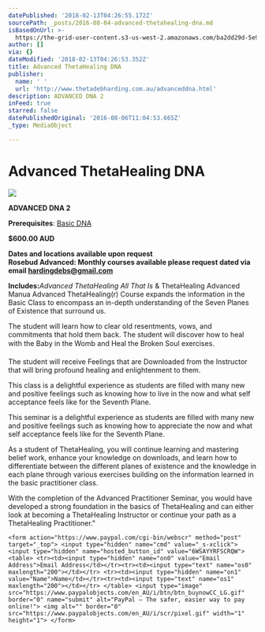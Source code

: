 ```yaml
---
datePublished: '2018-02-13T04:26:55.172Z'
sourcePath: _posts/2016-08-04-advanced-thetahealing-dna.md
isBasedOnUrl: >-
  https://the-grid-user-content.s3-us-west-2.amazonaws.com/ba2dd29d-5e9f-42c0-80ef-2d0c11bb55e3.jpg
author: []
via: {}
dateModified: '2018-02-13T04:26:53.352Z'
title: Advanced ThetaHealing DNA
publisher:
  name: ' '
  url: 'http://www.thetadebharding.com.au/advanceddna.html'
description: ADVANCED DNA 2
inFeed: true
starred: false
datePublishedOriginal: '2016-08-06T11:04:53.665Z'
_type: MediaObject

---
```

# Advanced ThetaHealing DNA
![](https://the-grid-user-content.s3-us-west-2.amazonaws.com/134c3dc1-f695-47e0-976a-f38c0c4ba8d9.jpg)

**ADVANCED DNA 2**

**Prerequisites**: [Basic DNA][0]

**$600.00 AUD**

**Dates and locations available upon request**  
**Rosebud Advanced: Monthly courses available please request dated via email [hardingdebs@gmail.com][1]**

**Includes:**_Advanced ThetaHealing All That Is_ & ThetaHealing Advanced Manua Advanced ThetaHealing(r) Course expands the information in the Basic Class to encompass an in-depth understanding of the Seven Planes of Existence that surround us.

The student will learn how to clear old resentments, vows, and commitments that hold them back. The student will discover how to heal with the Baby in the Womb and Heal the Broken Soul exercises.

The student will receive Feelings that are Downloaded from the Instructor that will bring profound healing and enlightenment to them.

This class is a delightful experience as students are filled with many new and positive feelings such as knowing how to live in the now and what self acceptance feels like for the Seventh Plane.

This seminar is a delightful experience as students are filled with many new and positive feelings such as knowing how to appreciate the now and what self acceptance feels like for the Seventh Plane.

As a student of ThetaHealing, you will continue learning and mastering belief work, enhance your knowledge on downloads, and learn how to differentiate between the different planes of existence and the knowledge in each plane through various exercises building on the information learned in the basic practitioner class.

With the completion of the Advanced Practitioner Seminar, you would have developed a strong foundation in the basics of ThetaHealing and can either look at becoming a ThetaHealing Instructor or continue your path as a ThetaHealing Practitioner."

    <form action="https://www.paypal.com/cgi-bin/webscr" method="post" target="_top"> <input type="hidden" name="cmd" value="_s-xclick"> <input type="hidden" name="hosted_button_id" value="6WSAYYRFSCRQW"> <table> <tr><td><input type="hidden" name="on0" value="Email Address">Email Address</td></tr><tr><td><input type="text" name="os0" maxlength="200"></td></tr> <tr><td><input type="hidden" name="on1" value="Name">Name</td></tr><tr><td><input type="text" name="os1" maxlength="200"></td></tr> </table> <input type="image" src="https://www.paypalobjects.com/en_AU/i/btn/btn_buynowCC_LG.gif" border="0" name="submit" alt="PayPal – The safer, easier way to pay online!"> <img alt="" border="0" src="https://www.paypalobjects.com/en_AU/i/scr/pixel.gif" width="1" height="1"> </form> 



[0]: http://www.thetadebharding.com.au/basicdna.html
[1]: mailto:hardingdebs@gmail.com